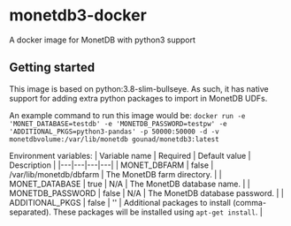 # monetdb3-docker
A docker image for MonetDB with python3 support

## Getting started

This image is based on python:3.8-slim-bullseye. As such, it has native support for adding extra python packages to import in MonetDB UDFs. 

An example command to run this image would be:
`docker run -e 'MONET_DATABASE=testdb' -e 'MONETDB_PASSWORD=testpw' -e 'ADDITIONAL_PKGS=python3-pandas' -p 50000:50000 -d -v monetdbvolume:/var/lib/monetdb gounad/monetdb3:latest`

Environment variables:
| Variable name | Required | Default value | Description |
|---|---|---|---|
| MONET_DBFARM | false | /var/lib/monetdb/dbfarm | The MonetDB farm directory. |
| MONET_DATABASE | true | N/A | The MonetDB database name. |
| MONETDB_PASSWORD | false | N/A | The MonetDB database password. |
| ADDITIONAL_PKGS | false | '' | Additional packages to install (comma-separated). These packages will be installed using `apt-get install`. |
